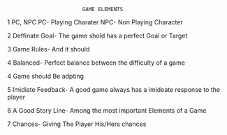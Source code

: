 
                            GAME ELEMENTS

1  PC, NPC
   PC- Playing Charater 
   NPC- Non Playing Character 

2  Deffinate Goal- The game shold has a perfect Goal or Target 

3  Game Rules- And it should

4  Balanced- Perfect balance between the difficulty of a game

4  Game should Be adpting 

5  Imidiate Feedback- A good game always has a imideate response to the player

6  A Good Story Line- Among the most important Elements of a Game

7  Chances- Giving The Player His/Hers chances